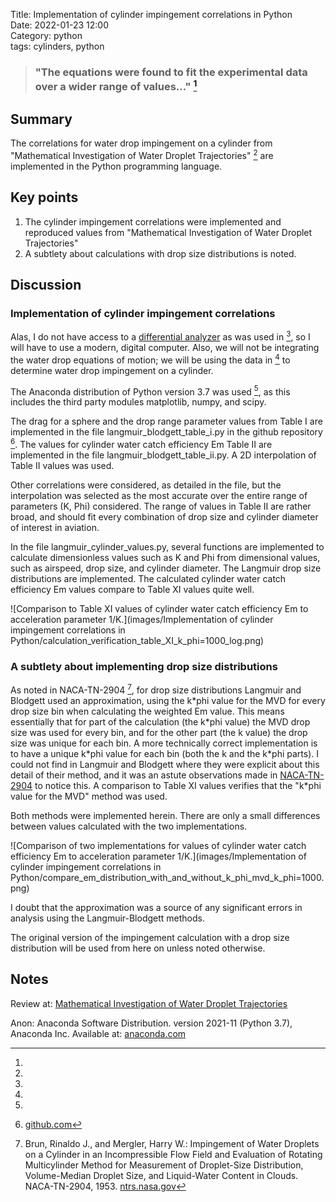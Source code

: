 Title: Implementation of cylinder impingement correlations in Python   
Date: 2022-01-23 12:00  
Category: python  
tags: cylinders, python  

> ### "The equations were found to fit the experimental data over a wider range of values..." [^1]  

## Summary  
The correlations for water drop impingement on a cylinder from 
"Mathematical Investigation of Water Droplet Trajectories" [^1] 
are implemented in the Python programming language. 

## Key points
1. The cylinder impingement correlations were implemented and reproduced values from "Mathematical Investigation of Water Droplet Trajectories"
2. A subtlety about calculations with drop size distributions is noted.

## Discussion

### Implementation of cylinder impingement correlations

Alas, I do not have access to a [differential analyzer](https://en.wikipedia.org/wiki/Differential_analyser) as was used in [^1], 
so I will have to use a modern, digital computer. Also, we will not be integrating the water drop equations of motion; 
we will be using the data in [^1] to determine water drop impingement on a cylinder.

The Anaconda distribution of Python version 3.7 was used [^2], 
as this includes the third party modules matplotlib, numpy, and scipy.

The drag for a sphere and the drop range parameter values from Table I are implemented in the file langmuir_blodgett_table_i.py 
in the github repository [^3].
The values for cylinder water catch efficiency Em Table II are implemented in the file langmuir_blodgett_table_ii.py. 
A 2D interpolation of Table II values was used. 

Other correlations were considered, as detailed in the file, but the
interpolation was selected as the most accurate over the entire range of parameters (K, Phi) considered. 
The range of values in Table II are rather broad, and should fit every combination of drop size and cylinder diameter 
of interest in aviation.
 
In the file langmuir_cylinder_values.py, several functions are implemented to calculate dimensionless values such as K and Phi 
from dimensional values, such as airspeed, drop size, and cylinder diameter. 
The Langmuir drop size distributions are implemented. 
The calculated cylinder water catch efficiency Em values compare to Table XI values quite well.

![Comparison to Table XI values of cylinder water catch efficiency Em to acceleration parameter 1/K.](images/Implementation of cylinder impingement correlations in Python/calculation_verification_table_XI_k_phi=1000_log.png)

### A subtlety about implementing drop size distributions

As noted in NACA-TN-2904 [^4], for drop size distributions Langmuir and Blodgett used an approximation, 
using the k\*phi value for the MVD for every drop size bin when calculating the weighted Em value. 
This means essentially that for part of the calculation (the k\*phi value) the MVD drop size was used for every bin, 
and for the other part (the k value) the drop size was unique for each bin. 
A more technically correct implementation is to have a unique k\*phi value for each bin (both the k and the k\*phi parts). 
I could not find in Langmuir and Blodgett where they were explicit about this detail of their method, 
and it was an astute observations made in [NACA-TN-2904]({filename}NACA-TN-2904.md) to notice this. 
A comparison to Table XI values verifies that the "k\*phi value for the MVD" method was used. 

<!--- note the "*" in k*phi is escaped k\*phi to prevent unwanted markdown formatting between "*"s --->

Both methods were implemented herein. 
There are only a small differences between values calculated with the two implementations. 

![Comparison of two implementations for values of cylinder water catch efficiency Em to acceleration parameter 1/K.](images/Implementation of cylinder impingement correlations in Python/compare_em_distribution_with_and_without_k_phi_mvd_k_phi=1000.png)

I doubt that the approximation was a source of any significant errors in analysis using the 
Langmuir-Blodgett methods.

The original version of the impingement calculation with a drop size distribution will be used from here on unless noted otherwise. 

## Notes  

[^1]: 
Review at: [Mathematical Investigation of Water Droplet Trajectories]({filename}Mathematical%20Investigation%20of%20Water%20Droplet%20Trajectories.md)  
[^2]:  
Anon: Anaconda Software Distribution. version 2021-11 (Python 3.7), Anaconda Inc. Available at: [anaconda.com](https://www.anaconda.com/)  
[^3]: [github.com](https://github.com/icinganalysis/icinganalysis.github.io)  
[^4]: Brun, Rinaldo J., and Mergler, Harry W.: Impingement of Water Droplets on a Cylinder in an Incompressible Flow Field and Evaluation of Rotating Multicylinder Method for Measurement of Droplet-Size Distribution, Volume-Median Droplet Size, and Liquid-Water Content in Clouds. NACA-TN-2904, 1953. [ntrs.nasa.gov](https://ntrs.nasa.gov/citations/19930083606)  

